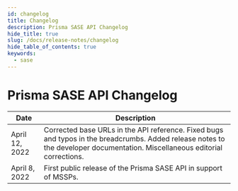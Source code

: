```yaml
---
id: changelog
title: Changelog
description: Prisma SASE API Changelog
hide_title: true
slug: /docs/release-notes/changelog
hide_table_of_contents: true
keywords:
  - sase
---
```



# Prisma SASE API Changelog

| Date | Description |
|------|-------------|
| April 12, 2022 | Corrected base URLs in the API reference. Fixed bugs and typos in the breadcrumbs. Added release notes to the developer documentation. Miscellaneous editorial corrections.|
| April 8, 2022 | First public release of the Prisma SASE API in support of MSSPs. |

